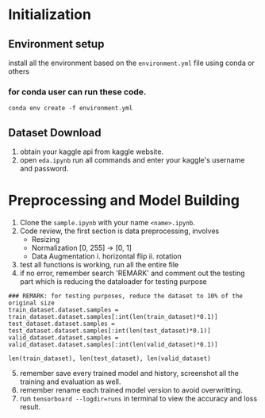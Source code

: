 # Initialization

## Environment setup
install all the environment based on the ```environment.yml``` file using conda or others

### for conda user can run these code.
```
conda env create -f environment.yml
```

## Dataset Download
1. obtain your kaggle api from kaggle website.
2. open ```eda.ipynb``` run all commands and enter your kaggle's username and password.

# Preprocessing and Model Building
1. Clone the ```sample.ipynb``` with your name ```<name>.ipynb```.
2. Code review, the first section is data preprocessing, involves
    - Resizing
    - Normalization [0, 255] -> [0, 1]
    - Data Augmentation
        i. horizontal flip
        ii. rotation
3. test all functions is working, run all the entire file
4. if no error, remember search 'REMARK' and comment out the testing part which is reducing the dataloader for testing purpose
```
### REMARK: for testing purposes, reduce the dataset to 10% of the original size
train_dataset.dataset.samples = train_dataset.dataset.samples[:int(len(train_dataset)*0.1)]
test_dataset.dataset.samples = test_dataset.dataset.samples[:int(len(test_dataset)*0.1)]
valid_dataset.dataset.samples = valid_dataset.dataset.samples[:int(len(valid_dataset)*0.1)]

len(train_dataset), len(test_dataset), len(valid_dataset)
```
5. remember save every trained model and history, screenshot all the training and evaluation as well.
6. remember rename each trained model version to avoid overwritting.
7. run ```tensorboard --logdir=runs``` in terminal to view the accuracy and loss result.




